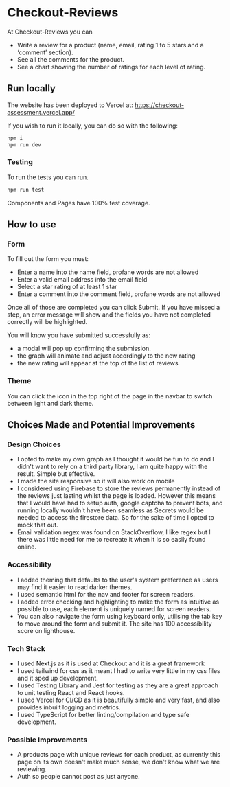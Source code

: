 # Checkout-Reviews

At Checkout-Reviews you can

- Write a review for a product (name, email, rating 1 to 5 stars and a ‘comment’ section).
- See all the comments for the product.
- See a chart showing the number of ratings for each level of rating.

## Run locally

The website has been deployed to Vercel at: https://checkout-assessment.vercel.app/

If you wish to run it locally, you can do so with the following:

```bash
npm i
npm run dev
```

### Testing

To run the tests you can run.

```bash
npm run test
```

Components and Pages have 100% test coverage.

## How to use

### Form

To fill out the form you must:

- Enter a name into the name field, profane words are not allowed
- Enter a valid email address into the email field
- Select a star rating of at least 1 star
- Enter a comment into the comment field, profane words are not allowed

Once all of those are completed you can click Submit. If you have missed a step, an error message will show and the fields you have not completed correctly will be highlighted.

You will know you have submitted successfully as:

- a modal will pop up confirming the submission.
- the graph will animate and adjust accordingly to the new rating
- the new rating will appear at the top of the list of reviews

### Theme

You can click the icon in the top right of the page in the navbar to switch between light and dark theme.

## Choices Made and Potential Improvements

### Design Choices

- I opted to make my own graph as I thought it would be fun to do and I didn't want to rely on a third party library, I am quite happy with the result. Simple but effective.
- I made the site responsive so it will also work on mobile
- I considered using Firebase to store the reviews permanently instead of the reviews just lasting whilst the page is loaded. However this means that I would have had to setup auth, google captcha to prevent bots, and running locally wouldn't have been seamless as Secrets would be needed to access the firestore data. So for the sake of time I opted to mock that out.
- Email validation regex was found on StackOverflow, I like regex but I there was little need for me to recreate it when it is so easily found online.

### Accessibility

- I added theming that defaults to the user's system preference as users may find it easier to read darker themes.
- I used semantic html for the nav and footer for screen readers.
- I added error checking and highlighting to make the form as intuitive as possible to use, each element is uniquely named for screen readers.
- You can also navigate the form using keyboard only, utilising the tab key to move around the form and submit it. The site has 100 accessibility score on lighthouse.

### Tech Stack

- I used Next.js as it is used at Checkout and it is a great framework
- I used tailwind for css as it meant I had to write very little in my css files and it sped up development.
- I used Testing Library and Jest for testing as they are a great approach to unit testing React and React hooks.
- I used Vercel for CI/CD as it is beautifully simple and very fast, and also provides inbuilt logging and metrics.
- I used TypeScript for better linting/compilation and type safe development.

### Possible Improvements

- A products page with unique reviews for each product, as currently this page on its own doesn't make much sense, we don't know what we are reviewing.
- Auth so people cannot post as just anyone.

